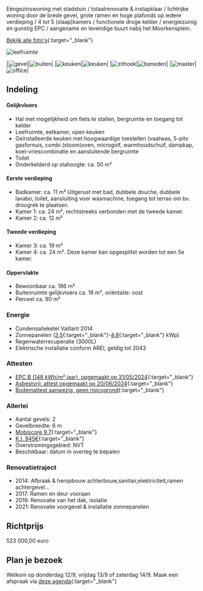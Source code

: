 Eéngezinswoning met stadstuin / totaalrenovatie & instapklaar / lichtrijke woning door de brede gevel, grote ramen en hoge plafonds op iedere verdieping / 4 tot 5 (slaap)kamers / functionele droge kelder / energiezuinig en gunstig EPC / aangename en levendige buurt nabij het Moorkensplein.

[Bekijk alle foto's](https://www.icloud.com/sharedalbum/#B1s5oqs3qqXNtA){:target="_blank"}

![leefruimte](photos/0_4_1_Leefruimte_gve.jpg)  

|![gevel](photos/0_0_2_voorgevel.jpg)|![buiten](photos/6_4_Buiten.jpg)|
|![keuken](photos/4_3_Keuken.jpg)|![keuken](photos/4_2_Keuken.jpg)|
|![zithoek](photos/3_Zitruimte.jpg)|![beneden](photos/2_Voor_achter_zicht_gve.jpg)|
|![master](photos/7_2_Kamer1.jpg)|![office](photos/9_6_Kamer4.jpg)|

## Indeling 
#### Gelijkvloers 
- Hal met mogelijkheid om fiets te stallen, bergruimte en toegang tot kelder
- Leefruimte, eetkamer, open keuken
- Geïnstalleerde keuken met hoogwaardige toestellen (vaatwas, 5-pits gasfornuis, combi (stoom)oven, microgolf, warmhoudschuif, dampkap, koel-vriescombinatie en aansluitende bergruimte
- Toilet
- Onderkelderd op stahoogte: ca. 50 m²

#### Eerste verdieping
- Badkamer: ca. 11 m² Uitgerust met bad, dubbele douche, dubbele lavabo, toilet, aansluiting voor wasmachine, toegang tot terras om bv. droogrek te plaatsen.
- Kamer 1: ca. 24 m², rechtstreeks verbonden met de tweede kamer.
- Kamer 2: ca. 12 m²
 
#### Tweede verdieping 
- Kamer 3: ca. 19 m²
- Kamer 4: ca. 24 m². Deze kamer kan opgesplitst worden tot een 5e kamer.
  
#### Oppervlakte
- Bewoonbaar ca. 186 m²
- Buitenruimte gelijkvloers ca. 18 m², oriëntatie: oost
- Perceel ca. 90 m²

### Energie
- Condensatieketel Vaillant 2014
- Zonnepanelen ([3,5](docs/pv_1.jpg){:target="_blank"}-[4,8](docs/pv_2.png){:target="_blank"} kWp)
- Regenwaterrecuperatie (3000L)
- Elektrische installatie conform AREI, geldig tot 2043

### Attesten
- [EPC B (148 kWh/m² jaar), opgemaakt op 31/05/2024](docs/epc.pdf){:target="_blank"}
- [Asbestvrij: attest opgemaakt op 20/06/2024](docs/asbestattest.pdf){:target="_blank"}
- [Bodemattest aanwezig, geen risicogrond](docs/bodemattest.pdf){:target="_blank"}

### Allerlei
- Aantal gevels: 2
- Gevelbreedte: 6 m
- [Mobiscore 9.7](docs/mobiscore.png){:target="_blank"}
- [K.I. 945€](docs/info_kadaster.png){:target="_blank"}
- Overstromingsgebied: NVT
- Beschikbaar: datum in overleg te bepalen

### Renovatietraject
- 2014: Afbraak & heropbouw achterbouw,sanitair,elektriciteit,ramen achtergevel…
- 2017: Ramen en deur vooraan
- 2019: Renovatie van het dak, isolatie
- 2021: Renovatie voorgevel & installatie zonnepanelen

## Richtprijs
523 000,00 euro

## Plan je bezoek
Welkom op donderdag 12/9, vrijdag 13/9 of zaterdag 14/9. Maak een afspraak via [deze agenda](https://calendly.com/annesmits/30min?month=2024-09){:target="_blank"}



